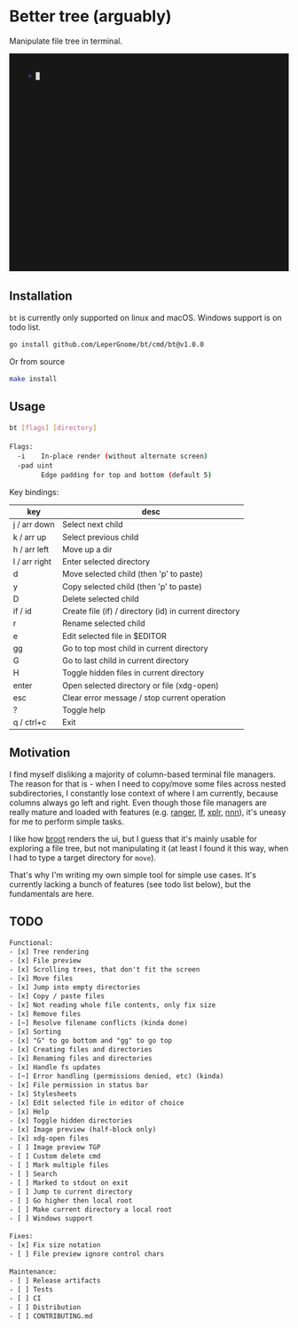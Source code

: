 # Better tree (arguably)

Manipulate file tree in terminal.

<img alt="Preview" src="assets/preview.gif" width="600" />

## Installation

`bt` is currently only supported on linux and macOS. Windows support is on todo list.

```bash
go install github.com/LeperGnome/bt/cmd/bt@v1.0.0
```

Or from source

```bash
make install
```

## Usage

```bash
bt [flags] [directory]

Flags:
  -i    In-place render (without alternate screen)
  -pad uint
        Edge padding for top and bottom (default 5)
```

Key bindings:

| key           | desc                                                   |
|---------------|--------------------------------------------------------|
| j / arr down  | Select next child                                      |
| k / arr up    | Select previous child                                  |
| h / arr left  | Move up a dir                                          |
| l / arr right | Enter selected directory                               |
| d             | Move selected child (then 'p' to paste)                |
| y             | Copy selected child (then 'p' to paste)                |
| D             | Delete selected child                                  |
| if / id       | Create file (if) / directory (id) in current directory |
| r             | Rename selected child                                  |
| e             | Edit selected file in $EDITOR                          |
| gg            | Go to top most child in current directory              |
| G             | Go to last child in current directory                  |
| H             | Toggle hidden files in current directory               |
| enter         | Open selected directory or file (xdg-open)             |
| esc           | Clear error message / stop current operation           |
| ?             | Toggle help                                            |
| q / ctrl+c    | Exit                                                   |

## Motivation

I find myself disliking a majority of column-based terminal file managers.
The reason for that is - when I need to copy/move some files across nested subdirectories, 
I constantly lose context of where I am currently, because columns always go left and right. 
Even though those file managers are really mature and loaded with features (e.g. [ranger](https://github.com/ranger/ranger), [lf](https://github.com/gokcehan/lf), [xplr](https://github.com/sayanarijit/xplr), [nnn](https://github.com/jarun/nnn)), it's uneasy for me to perform simple tasks.

I like how [broot](https://github.com/Canop/broot) renders the ui, but I guess that it's mainly usable for exploring a file tree, but not manipulating it (at least I found it this way, when I had to type a target directory for `move`).

That's why I'm writing my own simple tool for simple use cases. It's currently lacking a bunch of features (see todo list below), but the fundamentals are here.

## TODO
```
Functional:
- [x] Tree rendering
- [x] File preview
- [x] Scrolling trees, that don't fit the screen
- [x] Move files
- [x] Jump into empty directories
- [x] Copy / paste files
- [x] Not reading whole file contents, only fix size
- [x] Remove files
- [~] Resolve filename conflicts (kinda done)
- [x] Sorting
- [x] "G" to go bottom and "gg" to go top
- [x] Creating files and directories
- [x] Renaming files and directories
- [x] Handle fs updates
- [~] Error handling (permissions denied, etc) (kinda)
- [x] File permission in status bar
- [x] Stylesheets
- [x] Edit selected file in editor of choice
- [x] Help
- [x] Toggle hidden directories
- [x] Image preview (half-block only)
- [x] xdg-open files
- [ ] Image preview TGP
- [ ] Custom delete cmd
- [ ] Mark multiple files
- [ ] Search
- [ ] Marked to stdout on exit
- [ ] Jump to current directory
- [ ] Go higher then local root
- [ ] Make current directory a local root
- [ ] Windows support

Fixes:
- [x] Fix size notation
- [ ] File preview ignore control chars

Maintenance:
- [ ] Release artifacts
- [ ] Tests
- [ ] CI
- [ ] Distribution
- [ ] CONTRIBUTING.md
```
